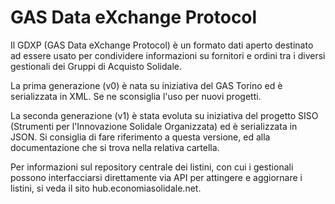 # GAS Data eXchange Protocol

Il GDXP (GAS Data eXchange Protocol) è un formato dati aperto destinato ad essere usato per condividere informazioni su fornitori e ordini tra i diversi gestionali dei Gruppi di Acquisto Solidale.

La prima generazione (v0) è nata su iniziativa del GAS Torino ed è serializzata in XML. Se ne sconsiglia l'uso per nuovi progetti.

La seconda generazione (v1) è stata evoluta su iniziativa del progetto SISO (Strumenti per l'Innovazione Solidale Organizzata) ed è serializzata in JSON. Si consiglia di fare riferimento a questa versione, ed alla documentazione che si trova nella relativa cartella.

Per informazioni sul repository centrale dei listini, con cui i gestionali possono interfacciarsi direttamente via API per attingere e aggiornare i listini, si veda il sito hub.economiasolidale.net.
